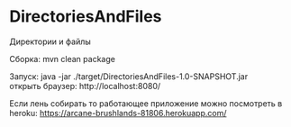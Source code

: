 # DirectoriesAndFiles
Директории и файлы

Сборка:
mvn clean package

Запуск:
java -jar ./target/DirectoriesAndFiles-1.0-SNAPSHOT.jar  
открыть браузер: http://localhost:8080/  

Если лень собирать то работающее приложение можно посмотреть в heroku:
https://arcane-brushlands-81806.herokuapp.com/
